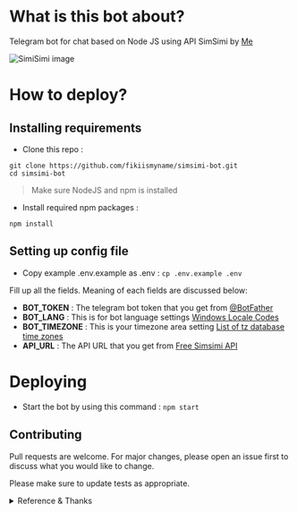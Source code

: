 # What is this bot about?

Telegram bot for chat based on Node JS using API SimSimi by [Me](https://github.com/fikiismyname)

![SimiSimi image](https://simsimi.com/_nuxt/img/simsimi_image.4de3919.png)

# How to deploy?

## Installing requirements

- Clone this repo :

```git
git clone https://github.com/fikiismyname/simsimi-bot.git
cd simsimi-bot
```

> Make sure NodeJS and npm is installed

- Install required npm packages :

```node
npm install
```

## Setting up config file

- Copy example .env.example as .env :
  `cp .env.example .env`

Fill up all the fields. Meaning of each fields are discussed below:

- **BOT_TOKEN** : The telegram bot token that you get from [@BotFather](https://t.me/botfather)
- **BOT_LANG** : This is for bot language settings [Windows Locale Codes](https://id.wikipedia.org/wiki/Windows_Locale_Codes/)
- **BOT_TIMEZONE** : This is your timezone area setting [List of tz database time zones](https://en.wikipedia.org/wiki/List_of_tz_database_time_zones)
- **API_URL** : The API URL that you get from [Free Simsimi API](https://simsimi.net/)

# Deploying

- Start the bot by using this command :
  `npm start`

## Contributing

Pull requests are welcome. For major changes, please open an issue first to discuss what you would like to change.

Please make sure to update tests as appropriate.

<details><summary>Reference & Thanks</summary>

- Moment Timezone: [Github Repo](https://github.com/moment/moment-timezone)
- Free Simsimi API: [Website](https://simsimi.net/)
- Node.js Telegram Bot API: [Github Repo](https://github.com/yagop/node-telegram-bot-api)
- Axios - Promise based HTTP client for the browser and node.js: [Github Repo](https://github.com/axios/axios)
</details>
